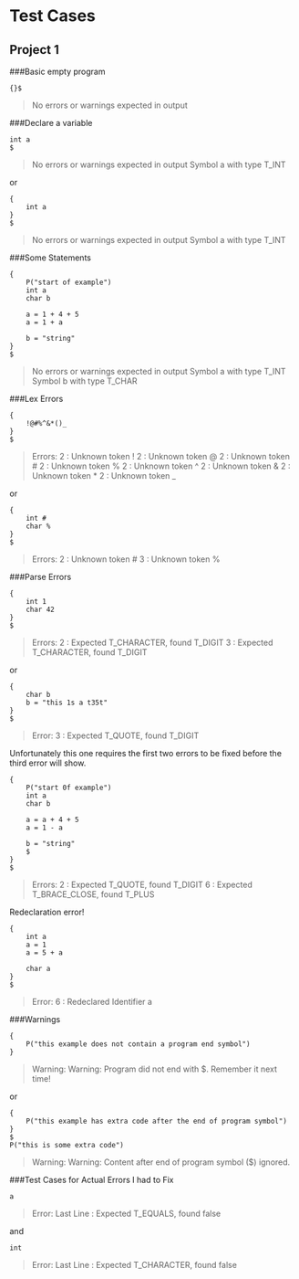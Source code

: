 Test Cases
==========

Project 1
---------
###Basic empty program
```
{}$
```
> No errors or warnings expected in output

###Declare a variable
```
int a
$
```
> No errors or warnings expected in output
> Symbol a with type T_INT

or
```
{
    int a
}
$
```
> No errors or warnings expected in output
> Symbol a with type T_INT

###Some Statements
```
{
    P("start of example")
    int a
    char b
    
    a = 1 + 4 + 5
    a = 1 + a
    
    b = "string"
}
$
```
> No errors or warnings expected in output
> Symbol a with type T_INT
> Symbol b with type T_CHAR

###Lex Errors
```
{
    !@#%^&*()_
}
$
```
>Errors:
>2 : Unknown token !
>2 : Unknown token @
>2 : Unknown token #
>2 : Unknown token %
>2 : Unknown token ^
>2 : Unknown token &
>2 : Unknown token \*
>2 : Unknown token \_

or
```
{
    int #
    char %
}
$
```
>Errors:
>2 : Unknown token #
>3 : Unknown token %

###Parse Errors
```
{
    int 1
    char 42
}
$
```
>Errors:
>2 : Expected T_CHARACTER, found T_DIGIT
>3 : Expected T_CHARACTER, found T_DIGIT

or
```
{
    char b
    b = "this 1s a t35t"
}
$
```
>Error:
>3 : Expected T_QUOTE, found T_DIGIT

Unfortunately this one requires the first two errors to be fixed before the third error will show.
```
{
    P("start 0f example")
    int a
    char b
    
    a = a + 4 + 5
    a = 1 - a
    
    b = "string"
    $
}
$
```
>Errors:
>2 : Expected T_QUOTE, found T_DIGIT
>6 : Expected T_BRACE_CLOSE, found T_PLUS

Redeclaration error!
```
{
    int a
    a = 1
    a = 5 + a
    
    char a
}
$
```
>Error:
>6 : Redeclared Identifier a

###Warnings
```
{
    P("this example does not contain a program end symbol")
}
```
>Warning:
>Warning: Program did not end with $. Remember it next time!

or
```
{
    P("this example has extra code after the end of program symbol")
}
$
P("this is some extra code")
```
>Warning:
>Warning: Content after end of program symbol ($) ignored.

###Test Cases for Actual Errors I had to Fix
```
a
```
>Error:
>Last Line : Expected T_EQUALS, found false

and
```
int
```
>Error:
>Last Line : Expected T_CHARACTER, found false